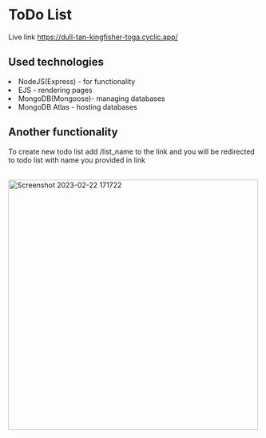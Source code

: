# ToDo List

Live link https://dull-tan-kingfisher-toga.cyclic.app/

## Used technologies 
<li>NodeJS(Express) - for functionality</li>
<li>EJS - rendering pages</li>
<li>MongoDB(Mongoose)- managing databases</li>
<li>MongoDB Atlas - hosting databases</li>

## Another functionality
To create new todo list add /list_name to the link and you will be redirected to todo list with name you provided in link
<br>
<br>

<img width="500" alt="Screenshot 2023-02-22 171722" src="https://user-images.githubusercontent.com/125278159/220687912-4f34de08-0339-40a0-b7dd-fcc9c4647257.png">

